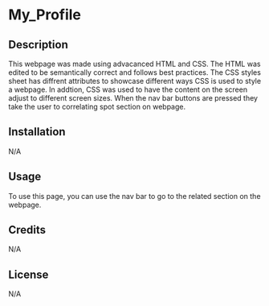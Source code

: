 # My_Profile

## Description

This webpage was made using advacanced HTML and CSS. The HTML was edited to be semantically correct and follows best practices. The CSS styles sheet has diffrent attributes to showcase different ways CSS is used to style a webpage. In addtion, CSS was used to have the content on the screen adjust to different screen sizes. When the nav bar buttons are pressed they take the user to correlating spot section on webpage.

## Installation

N/A

## Usage

To use this page, you can use the nav bar to go to the related section on the webpage.

## Credits

N/A

## License

N/A